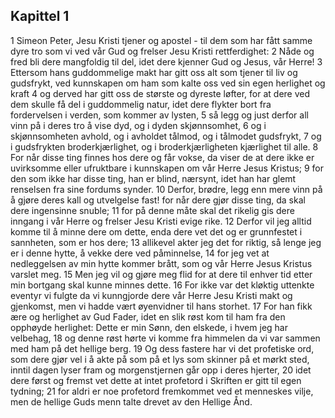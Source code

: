## Kapittel 1

1 Simeon Peter, Jesu Kristi tjener og apostel - til dem som har fått samme dyre tro som vi ved vår Gud og frelser Jesu Kristi rettferdighet:
2 Nåde og fred bli dere mangfoldig til del, idet dere kjenner Gud og Jesus, vår Herre!
3 Ettersom hans guddommelige makt har gitt oss alt som tjener til liv og gudsfrykt, ved kunnskapen om ham som kalte oss ved sin egen herlighet og kraft
4 og derved har gitt oss de største og dyreste løfter, for at dere ved dem skulle få del i guddommelig natur, idet dere flykter bort fra fordervelsen i verden, som kommer av lysten,
5 så legg og just derfor all vinn på i deres tro å vise dyd, og i dyden skjønnsomhet,
6 og i skjønnsomheten avhold, og i avholdet tålmod, og i tålmodet gudsfrykt,
7 og i gudsfrykten broderkjærlighet, og i broderkjærligheten kjærlighet til alle.
8 For når disse ting finnes hos dere og får vokse, da viser de at dere ikke er uvirksomme eller ufruktbare i kunnskapen om vår Herre Jesus Kristus;
9 for den som ikke har disse ting, han er blind, nærsynt, idet han har glemt renselsen fra sine fordums synder.
10 Derfor, brødre, legg enn mere vinn på å gjøre deres kall og utvelgelse fast! for når dere gjør disse ting, da skal dere ingensinne snuble;
11 for på denne måte skal det rikelig gis dere inngang i vår Herre og frelser Jesu Kristi evige rike.
12 Derfor vil jeg alltid komme til å minne dere om dette, enda dere vet det og er grunnfestet i sannheten, som er hos dere;
13 allikevel akter jeg det for riktig, så lenge jeg er i denne hytte, å vekke dere ved påminnelse,
14 for jeg vet at nedleggelsen av min hytte kommer brått, som og vår Herre Jesus Kristus varslet meg.
15 Men jeg vil og gjøre meg flid for at dere til enhver tid etter min bortgang skal kunne minnes dette.
16 For ikke var det kløktig uttenkte eventyr vi fulgte da vi kunngjorde dere vår Herre Jesu Kristi makt og gjenkomst, men vi hadde vært øyenvidner til hans storhet.
17 For han fikk ære og herlighet av Gud Fader, idet en slik røst kom til ham fra den opphøyde herlighet: Dette er min Sønn, den elskede, i hvem jeg har velbehag,
18 og denne røst hørte vi komme fra himmelen da vi var sammen med ham på det hellige berg.
19 Og dess fastere har vi det profetiske ord, som dere gjør vel i å akte på som på et lys som skinner på et mørkt sted, inntil dagen lyser fram og morgenstjernen går opp i deres hjerter,
20 idet dere først og fremst vet dette at intet profetord i Skriften er gitt til egen tydning;
21 for aldri er noe profetord fremkommet ved et menneskes vilje, men de hellige Guds menn talte drevet av den Hellige Ånd.
